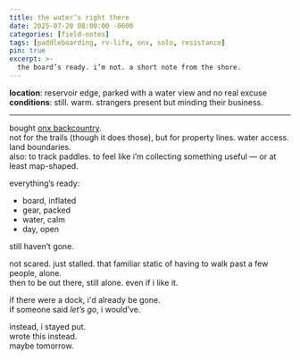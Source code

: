 ```yaml
---
title: the water’s right there
date: 2025-07-20 08:00:00 -0600
categories: [field-notes]
tags: [paddleboarding, rv-life, onx, solo, resistance]
pin: true
excerpt: >-
  the board’s ready. i’m not. a short note from the shore.
---
```


**location**: reservoir edge, parked with a water view and no real excuse  
**conditions**: still. warm. strangers present but minding their business.  

---

bought <a href="https://share-backcountry.onxmaps.com/exwods8oaVb" target="_blank" rel="noopener">onx backcountry</a>.  
not for the trails (though it does those), but for property lines. water access. land boundaries.  
also: to track paddles. to feel like i’m collecting something useful — or at least map-shaped.

everything’s ready:  
* board, inflated  
* gear, packed  
* water, calm  
* day, open  

still haven’t gone.

not scared. just stalled. that familiar static of having to walk past a few people, alone.  
then to be out there, still alone. even if i like it.

if there were a dock, i'd already be gone.  
if someone said *let’s go*, i would’ve.

instead, i stayed put.  
wrote this instead.  
maybe tomorrow.